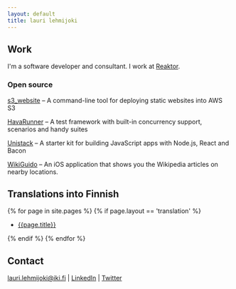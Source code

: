 ```yaml
---
layout: default
title: lauri lehmijoki
---
```

## Work

I'm a software developer and consultant. I work at [Reaktor](http://reaktor.fi).

### Open source

[s3_website](https://github.com/laurilehmijoki/s3_website) –
  A command-line tool for deploying static websites into AWS S3

[HavaRunner](https://github.com/havarunner/havarunner) –
  A test framework with built-in concurrency support, scenarios and handy suites

[Unistack](http://laurilehmijoki.github.io/unistack/) –
  A starter kit for building JavaScript apps with Node.js, React and Bacon

[WikiGuido](https://itunes.apple.com/us/app/wikiguido/id1136678529?mt=8) –
  An iOS application that shows you the Wikipedia articles on nearby locations.

## Translations into Finnish

{% for page in site.pages %}
  {% if page.layout == 'translation' %}

  * [{{page.title}}]({{page.url}})

  {% endif %}
{% endfor %}

## Contact

lauri.lehmijoki@iki.fi | [LinkedIn](http://fi.linkedin.com/in/laurilehmijoki) | [Twitter](https://twitter.com/laurilehmijoki)
